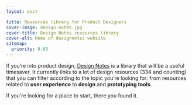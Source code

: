 ```yaml
---
layout: post

title: Resources library for Product Designers
cover-image: design-notes.jpg
cover-title: Design Notes resources library
cover-alt: Home of designnotes website
sitemap:
  priority: 0.65
---
```


If you’re into product design, [Design Notes](https://www.designnotes.co) is a library that will be a useful timesaver. It currently links to a lot of design resources (334 and counting) that you can filter according to the topic you’re looking for: from resources related to **user experience** to **design** and **prototyping tools**.

If you're looking for a place to start, there you found it.
